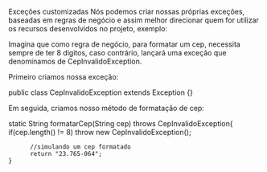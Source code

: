 Exceções customizadas
Nós podemos criar nossas próprias exceções, baseadas em regras de 
negócio e assim melhor direcionar quem for utilizar os recursos 
desenvolvidos no projeto, exemplo:

Imagina que como regra de negócio, para formatar um cep, necessita 
sempre de ter 8 dígitos, caso contrário, lançará uma exceção que 
denominamos de CepInvalidoException.

Primeiro criamos nossa exceção:


public class CepInvalidoException extends Exception {}

Em seguida, criamos nosso método de formatação de cep:

static String formatarCep(String cep) throws CepInvalidoException{
        if(cep.length() != 8)
          throw new CepInvalidoException();
        
          //simulando um cep formatado
          return "23.765-064";
    }

